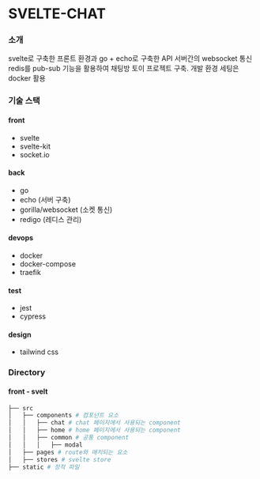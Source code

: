 # SVELTE-CHAT

### 소개
svelte로 구축한 프론트 환경과 go + echo로 구축한 API 서버간의 websocket 통신
redis를 pub-sub 기능을 활용하여 채팅방 토이 프로젝트 구축. 개발 환경 세팅은 docker 활용

### 기술 스택
#### front
- svelte
- svelte-kit
- socket.io

#### back
- go
- echo (서버 구축)
- gorilla/websocket (소켓 통신)
- redigo (레디스 관리)

#### devops
- docker
- docker-compose
- traefik

#### test
- jest
- cypress

#### design
- tailwind css


### Directory
#### front - svelt
```bash
├── src
│   ├── components # 컴포넌트 요소
│   │   ├── chat # chat 페이지에서 사용되는 component
│   │   ├── home # home 페이지에서 사용되는 component
│   │   ├── common # 공통 component
│   │   │   ├── modal
│   ├── pages # route와 매치되는 요소
│   ├── stores # svelte store
├── static # 정적 파일
```




